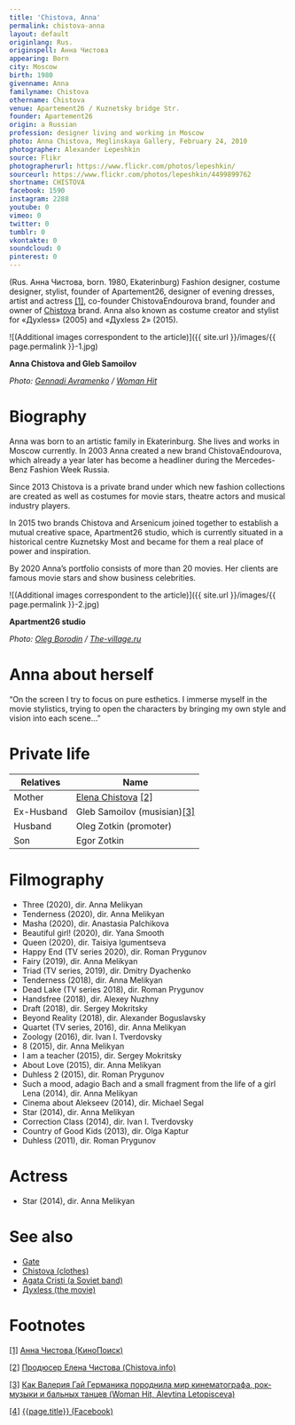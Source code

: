 ```yaml
---
title: 'Chistova, Anna'
permalink: chistova-anna
layout: default
originlang: Rus.
originspell: Анна Чистова
appearing: Born
city: Moscow
birth: 1980
givenname: Anna
familyname: Chistova
othername: Chistova
venue: Apartement26 / Kuznetsky bridge Str.
founder: Apartement26
origin: a Russian
profession: designer living and working in Moscow
photo: Anna Chistova, Meglinskaya Gallery, February 24, 2010
photographer: Alexander Lepeshkin
source: Flikr
photographerurl: https://www.flickr.com/photos/lepeshkin/
sourceurl: https://www.flickr.com/photos/lepeshkin/4499899762
shortname: CHISTOVA
facebook: 1590
instagram: 2288
youtube: 0
vimeo: 0
twitter: 0
tumblr: 0
vkontakte: 0
soundcloud: 0
pinterest: 0
---
```


<!---
To edit top block see
icon "Meta Data"
on right menu
Full edit instructions
indexmod.gq/edit
-->


(Rus. Анна Чистова, born. 1980, Ekaterinburg) Fashion designer, costume designer, stylist, founder of Apartement26, designer of evening dresses, artist and actress <span id="a1">[\[1\]](#f1)</span>, co-founder ChistovaEndourova brand, founder and owner of [Chistova](chistova-clothes) brand. Anna also known as costume creator and stylist for «Духless» (2005) and «Духless 2» (2015).

![(Additional images correspondent to the article)]({{ site.url }}/images/{{ page.permalink }}-1.jpg)

**Anna Chistova and Gleb Samoilov**

*Photo: [Gennadi Avramenko](avramenko-gennadi) / [Woman Hit](woman-hit)*

# Biography

Anna was born to an artistic family in Ekaterinburg. She lives and works in Moscow currently. In 2003 Anna created a new brand ChistovaEndourova, which already a year later  has become a headliner during the Mercedes-Benz Fashion Week Russia.

Since 2013 Chistova is a private brand under which new fashion collections are created as well as costumes for movie stars, theatre actors and  musical industry players.

In 2015 two brands Chistova and Arsenicum joined  together to establish a mutual creative space, Apartment26 studio, which is currently situated in a historical centre Kuznetsky Most and became for them a real place of power and inspiration.

By 2020 Anna’s portfolio consists of more than 20 movies. Her clients are famous movie stars and show business celebrities.

![(Additional images correspondent to the article)]({{ site.url }}/images/{{ page.permalink }}-2.jpg)

**Apartment26 studio**

*Photo: [Oleg Borodin](https://www.the-village.ru/village/service-shopping/novoemesto/139779-apartment-26) / [The-village.ru](https://www.the-village.ru/village/service-shopping/novoemesto/139779-apartment-26)*


# Anna about herself

“On the screen I try to focus on pure esthetics. I immerse myself in the movie stylistics, trying to open the characters by bringing my own style and vision into each  scene...”

# Private life

|Relatives|Name|
|-|-|
|Mother|[Elena Chistova](chistova-elena-producer) <span id="a2">[\[2\]](#f2)</span>|
|Ex-Husband|Gleb Samoilov (musisian)<span id="a3">[\[3\]](#f3)</span>|
|Husband|Oleg Zotkin (promoter)|
|Son|Egor Zotkin|

# Filmography

+ Three (2020), dir. Anna Melikyan
+ Tenderness (2020), dir. Anna Melikyan
+ Masha (2020), dir. Anastasia Palchikova
+ Beautiful girl! (2020), dir. Yana Smooth
+ Queen (2020), dir. Taisiya Igumentseva
+ Happy End (TV series 2020), dir. Roman Prygunov
+ Fairy (2019), dir. Anna Melikyan
+ Triad (TV series, 2019), dir. Dmitry Dyachenko
+ Tenderness (2018), dir. Anna Melikyan
+ Dead Lake (TV series 2018), dir. Roman Prygunov
+ Handsfree (2018), dir. Alexey Nuzhny
+ Draft (2018), dir. Sergey Mokritsky
+ Beyond Reality (2018), dir. Alexander Boguslavsky
+ Quartet (TV series, 2016), dir. Anna Melikyan
+ Zoology (2016), dir. Ivan I. Tverdovsky
+ 8 (2015), dir. Anna Melikyan
+ I am a teacher (2015), dir. Sergey Mokritsky
+ About Love (2015), dir. Anna Melikyan
+ Duhless 2 (2015), dir. Roman Prygunov
+ Such a mood, adagio Bach and a small fragment from the life of a girl Lena (2014), dir. Anna Melikyan
+ Cinema about Alekseev (2014), dir. Michael Segal
+ Star (2014), dir. Anna Melikyan
+ Correction Class (2014), dir. Ivan I. Tverdovsky
+ Country of Good Kids (2013), dir. Olga Kaptur
+ Duhless (2011), dir. Roman Prygunov

# Actress

+ Star (2014), dir. Anna Melikyan

# See also

+ [Gate](gate)
+ [Chistova (clothes)](chistova-clothes)
+ [Agata Cristi (a Soviet band)](index)
+ [Духless (the movie)](index)


# Footnotes

[[1]](#a1) <span id="f1"></span> [Анна Чистова (КиноПоиск)](https://www.kinopoisk.ru/name/2004249/)

[[2]](#a2) <span id="f2"></span> [Продюсер Елена Чистова (Chistova.info)](http://chistova.info/biografiya)

[[3]](#a3) <span id="f3"></span> [Как Валерия Гай Германика породнила мир кинематографа, рок-музыки и бальных танцев (Woman Hit,
Alevtina Letopisceva)](http://www.womanhit.ru/stars/interview/2017-09-08-kak-valerija-gaj-germanika-porodnila-mir-kinematografa-rok-muzyki-i-balnyh-tantsev/)

[[4]](#a4) <span id="f4"></span> [{{page.title}} (Facebook)](https://www.kinopoisk.ru/name/2004249/)
